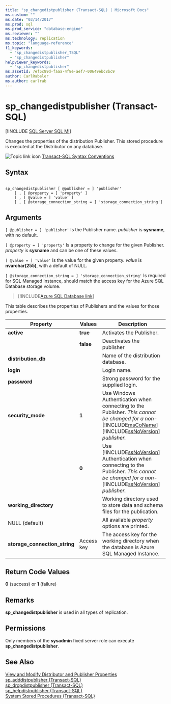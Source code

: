 ```yaml
---
title: "sp_changedistpublisher (Transact-SQL) | Microsoft Docs"
ms.custom: ""
ms.date: "03/14/2017"
ms.prod: sql
ms.prod_service: "database-engine"
ms.reviewer: ""
ms.technology: replication
ms.topic: "language-reference"
f1_keywords: 
  - "sp_changedistpublisher_TSQL"
  - "sp_changedistpublisher"
helpviewer_keywords: 
  - "sp_changedistpublisher"
ms.assetid: 7ef5c89d-faaa-4f8e-aef7-00649ebc8bc9
author: CarlRabeler
ms.author: carlrab
---
```

# sp_changedistpublisher (Transact-SQL)
[!INCLUDE [SQL Server SQL MI](../../includes/applies-to-version/sql-asdbmi.md)]

  Changes the properties of the distribution Publisher. This stored procedure is executed at the Distributor on any database.  
  
 ![Topic link icon](../../database-engine/configure-windows/media/topic-link.gif "Topic link icon") [Transact-SQL Syntax Conventions](../../t-sql/language-elements/transact-sql-syntax-conventions-transact-sql.md)  
  
## Syntax  
  
```  
  
sp_changedistpublisher [ @publisher = ] 'publisher'  
    [ , [ @property = ] 'property' ]  
    [ , [ @value = ] 'value' ]  
    [ , [ @storage_connection_string = ] 'storage_connection_string']
```  
  
## Arguments  
`[ @publisher = ] 'publisher'`
 Is the Publisher name. *publisher* is **sysname**, with no default.  
  
`[ @property = ] 'property'`
 Is a property to change for the given Publisher. *property* is **sysname** and can be one of these values.  
  
`[ @value = ] 'value'`
 Is the value for the given property. *value* is **nvarchar(255)**, with a default of NULL.  
  
`[ @storage_connection_string = ] 'storage_connection_string'`
 Is required for SQL Managed Instance, should match the access key for the Azure SQL Database storage volume. 


 > [!INCLUDE[Azure SQL Database link](../../includes/azure-sql-db-repl-for-more-information.md)]
 
 This table describes the properties of Publishers and the values for those properties.  
  
|Property|Values|Description|  
|--------------|------------|-----------------|  
|**active**|**true**|Activates the Publisher.|  
||**false**|Deactivates the publisher|  
|**distribution_db**||Name of the distribution database.|  
|**login**||Login name.|  
|**password**||Strong password for the supplied login.|  
|**security_mode**|**1**|Use Windows Authentication when connecting to the Publisher. *This cannot be changed for a non-*[!INCLUDE[msCoName](../../includes/msconame-md.md)] [!INCLUDE[ssNoVersion](../../includes/ssnoversion-md.md)] *publisher.*|  
||**0**|Use [!INCLUDE[ssNoVersion](../../includes/ssnoversion-md.md)] Authentication when connecting to the Publisher. *This cannot be changed for a non-*[!INCLUDE[ssNoVersion](../../includes/ssnoversion-md.md)] *publisher.*|  
|**working_directory**||Working directory used to store data and schema files for the publication.|  
|NULL (default)||All available *property* options are printed.| 
|**storage_connection_string**| Access key | The access key for the working directory when the database is Azure SQL Managed Instance. 
  
## Return Code Values  
 **0** (success) or **1** (failure)  
  
## Remarks  
 **sp_changedistpublisher** is used in all types of replication.  
  
## Permissions  
 Only members of the **sysadmin** fixed server role can execute **sp_changedistpublisher**.  
  
## See Also  
 [View and Modify Distributor and Publisher Properties](../../relational-databases/replication/view-and-modify-distributor-and-publisher-properties.md)   
 [sp_adddistpublisher &#40;Transact-SQL&#41;](../../relational-databases/system-stored-procedures/sp-adddistpublisher-transact-sql.md)   
 [sp_dropdistpublisher &#40;Transact-SQL&#41;](../../relational-databases/system-stored-procedures/sp-dropdistpublisher-transact-sql.md)   
 [sp_helpdistpublisher &#40;Transact-SQL&#41;](../../relational-databases/system-stored-procedures/sp-helpdistpublisher-transact-sql.md)   
 [System Stored Procedures &#40;Transact-SQL&#41;](../../relational-databases/system-stored-procedures/system-stored-procedures-transact-sql.md)  
  
  
